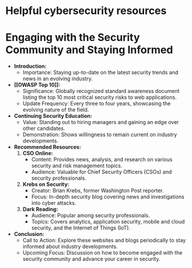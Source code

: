 # Helpful cybersecurity resources

# Engaging with the Security Community and Staying Informed

- **Introduction:**
	- Importance: Staying up-to-date on the latest security trends and news in an evolving industry.
- **[[OWASP Top 10]]:**
	- Significance: Globally recognized standard awareness document listing the top 10 most critical security risks to web applications.
	- Update Frequency: Every three to four years, showcasing the evolving nature of the field.
- **Continuing Security Education:**
	- Value: Standing out to hiring managers and gaining an edge over other candidates.
	- Demonstration: Shows willingness to remain current on industry developments.
- **Recommended Resources:**
	1. **CSO Online:**
		- Content: Provides news, analysis, and research on various security and risk management topics.
		- Audience: Valuable for Chief Security Officers (CSOs) and security professionals.
	2. **Krebs on Security:**
		- Creator: Brian Krebs, former Washington Post reporter.
		- Focus: In-depth security blog covering news and investigations into cyber attacks.
	3. **Dark Reading:**
		- Audience: Popular among security professionals.
		- Topics: Covers analytics, application security, mobile and cloud security, and the Internet of Things (IoT).
- **Conclusion:**
	- Call to Action: Explore these websites and blogs periodically to stay informed about industry developments.
	- Upcoming Focus: Discussion on how to become engaged with the security community and advance your career in security.
